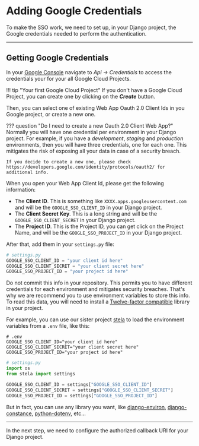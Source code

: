# Adding Google Credentials

To make the SSO work, we need to set up, in your Django project, the Google credentials needed to perform the
authentication.

---

## Getting Google Credentials

In your [Google Console](https://console.cloud.google.com/apis/credentials) navigate to _Api -> Credentials_ to access
the credentials your
for your all Google Cloud Projects.

!!! tip "Your first Google Cloud Project"
    If you don't have a Google Cloud Project, you can create one by clicking on the _**Create**_ button.

Then, you can select one of existing Web App Oauth 2.0 Client Ids in you Google project, or create a new one.

??? question "Do I need to create a new Oauth 2.0 Client Web App?"
    Normally you will have one credential per environment in your Django project. For example, if you have
    a _development_, _staging_ and _production_ environments, then you will have three credentials, one for each one.
    This mitigates the risk of exposing all your data in case of a security breach.

    If you decide to create a new one, please check https://developers.google.com/identity/protocols/oauth2/ for additional info.

When you open your Web App Client Id, please get the following information:

* The **Client ID**. This is something like `XXXX.apps.googleusercontent.com` and will be the `GOOGLE_SSO_CLIENT_ID` in
  your Django project.
* The **Client Secret Key**. This is a long string and will be the `GOOGLE_SSO_CLIENT_SECRET` in your Django project.
* The **Project ID**. This is the Project ID, you can get click on the Project Name, and will be
  the `GOOGLE_SSO_PROJECT_ID` in your Django project.

After that, add them in your `settings.py` file:

```python
# settings.py
GOOGLE_SSO_CLIENT_ID = "your client id here"
GOOGLE_SSO_CLIENT_SECRET = "your client secret here"
GOOGLE_SSO_PROJECT_ID = "your project id here"
```

Do not commit this info in your repository. This permits you to have different credentials for each environment and
mitigates security breaches. That's why we are recommend you to use environment variables to store this info.
To read this data, you will need to install a [Twelve-factor compatible](https://www.12factor.net/) library in your project.

For example, you can use our sister project [stela](https://github.com/megalus/stela) to load the environment
variables from a `.env` file, like this:

```dotenv
# .env
GOOGLE_SSO_CLIENT_ID="your client id here"
GOOGLE_SSO_CLIENT_SECRET="your client secret here"
GOOGLE_SSO_PROJECT_ID="your project id here"
```

```python
# settings.py
import os
from stela import settings

GOOGLE_SSO_CLIENT_ID = settings["GOOGLE_SSO_CLIENT_ID"]
GOOGLE_SSO_CLIENT_SECRET = settings["GOOGLE_SSO_CLIENT_SECRET"]
GOOGLE_SSO_PROJECT_ID = settings["GOOGLE_SSO_PROJECT_ID"]
```

But in fact, you can use any library you want, like
[django-environ](https://pypi.org/project/django-environ/), [django-constance](https://github.com/jazzband/django-constance),
[python-dotenv](https://pypi.org/project/python-dotenv/), etc...

---

In the next step, we need to configure the authorized callback URI for your Django project.
